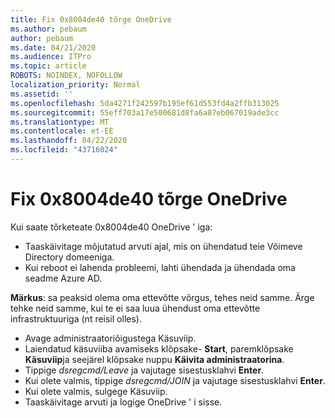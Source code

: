 ```yaml
---
title: Fix 0x8004de40 tõrge OneDrive
ms.author: pebaum
author: pebaum
ms.date: 04/21/2020
ms.audience: ITPro
ms.topic: article
ROBOTS: NOINDEX, NOFOLLOW
localization_priority: Normal
ms.assetid: ''
ms.openlocfilehash: 5da4271f242597b195ef61d553fd4a2ffb313025
ms.sourcegitcommit: 55eff703a17e500681d8fa6a87eb067019ade3cc
ms.translationtype: MT
ms.contentlocale: et-EE
ms.lasthandoff: 04/22/2020
ms.locfileid: "43716024"
---
```

# <a name="fix-0x8004de40-error-in-onedrive"></a>Fix 0x8004de40 tõrge OneDrive

Kui saate tõrketeate 0x8004de40 OneDrive ' iga:

- Taaskäivitage mõjutatud arvuti ajal, mis on ühendatud teie Võimeve Directory domeeniga.
- Kui reboot ei lahenda probleemi, lahti ühendada ja ühendada oma seadme Azure AD. 

**Märkus**: sa peaksid olema oma ettevõtte võrgus, tehes neid samme. Ärge tehke neid samme, kui te ei saa luua ühendust oma ettevõtte infrastruktuuriga (nt reisil olles). 

- Avage administraatoriõigustega Käsuviip. 
- Laiendatud käsuviiba avamiseks klõpsake- **Start**, paremklõpsake **Käsuviip**ja seejärel klõpsake nuppu **Käivita administraatorina**.
- Tippige *dsregcmd/Leave* ja vajutage sisestusklahvi **Enter**.
- Kui olete valmis, tippige *dsregcmd/JOIN* ja vajutage sisestusklahvi **Enter**.
- Kui olete valmis, sulgege Käsuviip.
- Taaskäivitage arvuti ja logige OneDrive ' i sisse.